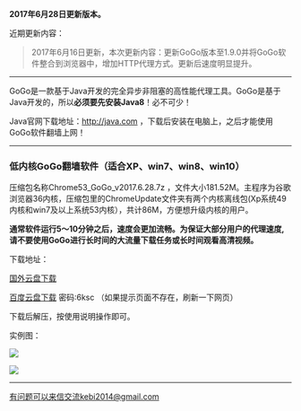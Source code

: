 **2017年6月28日更新版本。**

近期更新内容：

> 2017年6月16日更新，本次更新内容：更新GoGo版本至1.9.0并将GoGo软件整合到浏览器中，增加HTTP代理方式。更新后速度明显提升。

***

GoGo是一款基于Java开发的完全异步非阻塞的高性能代理工具。GoGo是基于Java开发的，所以**必须要先安装Java8**！必不可少！

Java官网下载地址：http://java.com  ，下载后安装在电脑上，之后才能使用GoGo软件翻墙上网！


***

### 低内核GoGo翻墙软件（适合XP、win7、win8、win10）

压缩包名称Chrome53_GoGo_v2017.6.28.7z ，文件大小181.52M。主程序为谷歌浏览器36内核，压缩包里的ChromeUpdate文件夹有两个内核离线包(Xp系统49内核和win7及以上系统53内核），共计86M，方便想升级内核的用户。

**通常软件运行5～10分钟之后，速度会更加流畅。为保证大部分用户的代理速度, 请不要使用GoGo进行长时间的大流量下载任务或长时间观看高清视频。**


下载地址：

[国外云盘下载](https://nofile.io/f/tZ8DDrknSe3/Chrome53_GoGo_v2017.6.28.7z) 

[百度云盘下载](https://pan.baidu.com/s/1slr0rzn) 密码:6ksc （如果提示页面不存在，刷新一下网页）


下载后解压，按使用说明操作即可。


实例图：

![](https://raw.githubusercontent.com/Alvin9999/pac2/master/gogo100.PNG)

![](https://raw.githubusercontent.com/Alvin9999/pac2/master/gogo101.PNG)



***

有问题可以来信交流kebi2014@gmail.com


